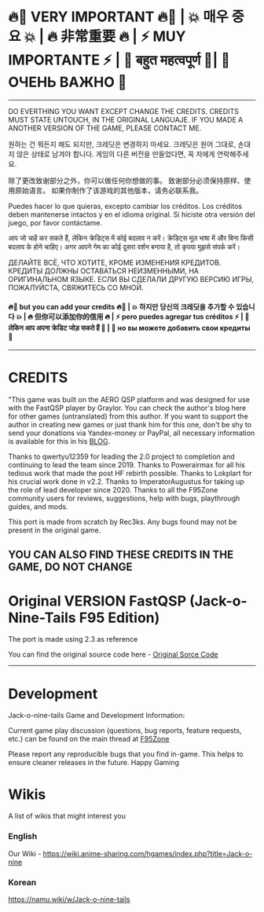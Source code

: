 # 🔥🚨 VERY IMPORTANT 🔥🚨 | 💥 매우 중요 💥 | 🔥 非常重要 🔥 | ⚡ MUY IMPORTANTE ⚡ | 💫 बहुत महत्वपूर्ण 💫| 🌟 ОЧЕНЬ ВАЖНО 🌟
-----
DO EVERTHING YOU WANT EXCEPT CHANGE THE CREDITS.
CREDITS MUST STATE UNTOUCH, IN THE ORIGINAL LANGUAJE.
IF YOU MADE A ANOTHER VERSION OF THE GAME, PLEASE CONTACT ME.

원하는 건 뭐든지 해도 되지만, 크레딧은 변경하지 마세요.
크레딧은 원어 그대로, 손대지 않은 상태로 남겨야 합니다.
게임의 다른 버전을 만들었다면, 꼭 저에게 연락해주세요.

除了更改致谢部分之外，你可以做任何你想做的事。
致谢部分必须保持原样、使用原始语言。
如果你制作了该游戏的其他版本，请务必联系我。

Puedes hacer lo que quieras, excepto cambiar los créditos.
Los créditos deben mantenerse intactos y en el idioma original.
Si hiciste otra versión del juego, por favor contáctame.

आप जो चाहें कर सकते हैं, लेकिन क्रेडिट्स में कोई बदलाव न करें।
क्रेडिट्स मूल भाषा में और बिना किसी बदलाव के होने चाहिए।
अगर आपने गेम का कोई दूसरा वर्शन बनाया है, तो कृपया मुझसे संपर्क करें।

ДЕЛАЙТЕ ВСЁ, ЧТО ХОТИТЕ, КРОМЕ ИЗМЕНЕНИЯ КРЕДИТОВ.
КРЕДИТЫ ДОЛЖНЫ ОСТАВАТЬСЯ НЕИЗМЕННЫМИ, НА ОРИГИНАЛЬНОМ ЯЗЫКЕ.
ЕСЛИ ВЫ СДЕЛАЛИ ДРУГУЮ ВЕРСИЮ ИГРЫ, ПОЖАЛУЙСТА, СВЯЖИТЕСЬ СО МНОЙ.

#### 🔥🚨 but you can add your credits 🔥🚨 | 💥 하지만 당신의 크레딧을 추가할 수 있습니다 💥 | 🔥 但你可以添加你的信用 🔥 | ⚡ pero puedes agregar tus créditos ⚡ | 💫 लेकिन आप अपना क्रेडिट जोड़ सकते हैं 💫 | 🌟 но вы можете добавить свои кредиты 🌟

-----
# CREDITS
"This game was built on the AERO QSP platform and was designed for use with the FastQSP player by Graylor. You can check the author's blog here for other games (untranslated) from this author. If you want to support the author in creating new games or just thank him for this one, don't be shy to send your donations via Yandex-money or PayPal, all necessary information is available for this in his [BLOG](https://oldhuntergames.blogspot.com/?zx=ba52e1890e307066).

Thanks to qwertyu12359 for leading the 2.0 project to completion and continuing to lead the team since 2019. Thanks to Powerairmax for all his tedious work that made the post HF rebirth possible. Thanks to Lokplart for his crucial work done in v2.2. Thanks to ImperatorAugustus for taking up the role of lead developer since 2020. Thanks to all the F95Zone community users for reviews, suggestions, help with bugs, playthrough guides, and mods.

This port is made from scratch by Rec3ks. Any bugs found may not be present in the original game.

YOU CAN ALSO FIND THESE CREDITS IN THE GAME, DO NOT CHANGE
-----
# Original VERSION FastQSP (Jack-o-Nine-Tails F95 Edition)
The port is made using 2.3 as reference

You can find the original source code here - [Original Sorce Code](https://gitgud.io/jack-o-nine-tails/engine-base#fastqsp-jack-o-nine-tails-f95-edition)

-----
# Development 
Jack-o-nine-tails Game and Development Information:

Current game play discussion (questions, bug reports, feature requests, etc.) can be found on the main thread at [F95Zone](https://f95zone.to/threads/jack-o-nine-tails-v2-3-imperatoraugustustertius-qwertyu12359.390/)

Please report any reproducible bugs that you find in-game. This helps to ensure cleaner releases in the future. Happy Gaming
# Wikis
A list of wikis that might interest you

### English 

Our Wiki - https://wiki.anime-sharing.com/hgames/index.php?title=Jack-o-nine

### Korean

https://namu.wiki/w/Jack-o-nine-tails
  
